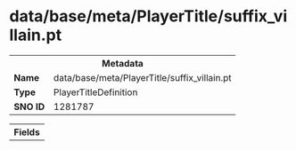<h1>data/base/meta/PlayerTitle/suffix_villain.pt</h1><table><tr><th colspan="100%">Metadata</th></tr><tr><td><b>Name</b></td><td>data/base/meta/PlayerTitle/suffix_villain.pt</td></tr><tr><td><b>Type</b></td><td>PlayerTitleDefinition</td></tr><tr><td><b>SNO ID</b></td><td>1281787</td></tr></table>

<table><tr><th colspan="100%">Fields</th></tr></table>

